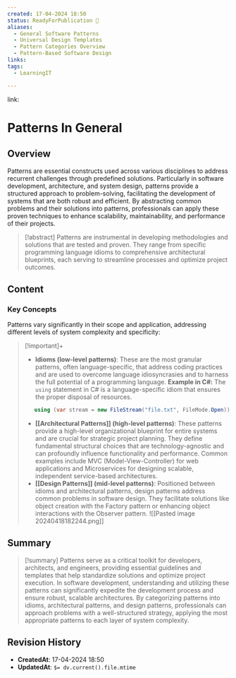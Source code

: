 ```yaml
---
created: 17-04-2024 18:50
status: ReadyForPublication 🚀
aliases:
  - General Software Patterns
  - Universal Design Templates
  - Pattern Categories Overview
  - Pattern-Based Software Design
links: 
tags:
  - LearningIT

---
```

link:

# Patterns In General

## Overview
Patterns are essential constructs used across various disciplines to address recurrent challenges through predefined solutions. Particularly in software development, architecture, and system design, patterns provide a structured approach to problem-solving, facilitating the development of systems that are both robust and efficient. By abstracting common problems and their solutions into patterns, professionals can apply these proven techniques to enhance scalability, maintainability, and performance of their projects.

> [!abstract] 
> Patterns are instrumental in developing methodologies and solutions that are tested and proven. They range from specific programming language idioms to comprehensive architectural blueprints, each serving to streamline processes and optimize project outcomes.


## Content

### Key Concepts

Patterns vary significantly in their scope and application, addressing different levels of system complexity and specificity:

> [!important]+
> 
> - **Idioms (low-level patterns)**: These are the most granular patterns, often language-specific, that address coding practices and are used to overcome language idiosyncrasies and to harness the full potential of a programming language. **Example in C#:** The `using` statement in C# is a language-specific idiom that ensures the proper disposal of resources.
>     
> ``` csharp
>    using (var stream = new FileStream("file.txt", FileMode.Open)) {} 
> ```
>     
> - **[[Architectural Patterns]] (high-level patterns)**: These patterns provide a high-level organizational blueprint for entire systems and are crucial for strategic project planning. They define fundamental structural choices that are technology-agnostic and can profoundly influence functionality and performance. Common examples include MVC (Model-View-Controller) for web applications and Microservices for designing scalable, independent service-based architectures.
> - **[[Design Patterns]] (mid-level patterns)**: Positioned between idioms and architectural patterns, design patterns address common problems in software design. They facilitate solutions like object creation with the Factory pattern or enhancing object interactions with the Observer pattern.
>![[Pasted image 20240418182244.png]]
## Summary

>[!summary]
>Patterns serve as a critical toolkit for developers, architects, and engineers, providing essential guidelines and templates that help standardize solutions and optimize project execution. In software development, understanding and utilizing these patterns can significantly expedite the development process and ensure robust, scalable architectures. By categorizing patterns into idioms, architectural patterns, and design patterns, professionals can approach problems with a well-structured strategy, applying the most appropriate patterns to each layer of system complexity.



## Revision History
- **CreatedAt**: 17-04-2024 18:50
- **UpdatedAt**: `$= dv.current().file.mtime`
